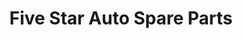 ---
title: "Five Star Auto Spare Parts"
url: /karachi/five-star-auto-spare-parts/
shop: Motorrad
---